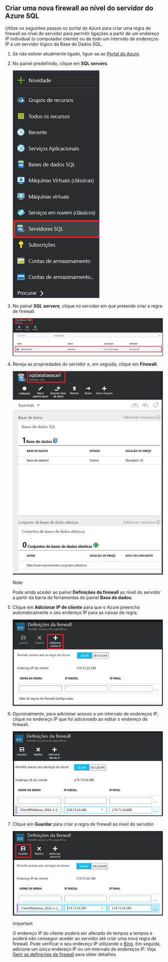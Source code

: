 
<!--
includes/sql-database-create-new-server-firewall-portal.md

Latest Freshness check:  2016-11-28 , rickbyh.

As of circa 2016-04-11, the following topics might include this include:
articles/sql-database/sql-database-get-started-tutorial.md
articles/sql-database/sql-database-configure-firewall-settings

-->
## <a name="create-a-new-azure-sql-server-level-firewall"></a>Criar uma nova firewall ao nível do servidor do Azure SQL
Utilize os seguintes passos no portal do Azure para criar uma regra de firewall ao nível do servidor para permitir ligações a partir de um endereço IP individual (o computador cliente) ou de todo um intervalo de endereços IP a um servidor lógico da Base de Dados SQL.

1. Se não estiver atualmente ligado, ligue-se ao [Portal do Azure](http://portal.azure.com).
2. No painel predefinido, clique em **SQL servers**.
   
      ![Nova firewall do servidor](./media/sql-database-create-new-server-firewall-portal/sql-database-create-new-server-firewall-portal-1.png)
3. No painel **SQL servers**, clique no servidor em que pretende criar a regra de firewall.
   
     ![Nova firewall do servidor](./media/sql-database-create-new-server-firewall-portal/sql-database-create-new-server-firewall-portal-2.png)
4. Reveja as propriedades do servidor e, em seguida, clique em **Firewall**.
   
     ![Nova firewall do servidor](./media/sql-database-create-new-server-firewall-portal/sql-database-create-new-server-firewall-portal-3.png)
   
   > [!NOTE]
   > Pode ainda aceder ao painel **Definições da firewall** ao nível do servidor a partir da barra de ferramentas do painel **Base de dados**.
    
    
6. Clique em **Adicionar IP de cliente** para que o Azure preencha automaticamente o seu endereço IP para as caixas de regra.
   
      ![Nova firewall do servidor](./media/sql-database-create-new-server-firewall-portal/sql-database-create-new-server-firewall-portal-5.png)
7. Opcionalmente, para adicionar acesso a um intervalo de endereços IP, clique no endereço IP que foi adicionado ao editar o endereço de firewall.
   
      ![Nova firewall do servidor](./media/sql-database-create-new-server-firewall-portal/sql-database-create-new-server-firewall-portal-6.png)
8. Clique em **Guardar** para criar a regra de firewall ao nível do servidor.
   
     ![Nova firewall do servidor](./media/sql-database-create-new-server-firewall-portal/sql-database-create-new-server-firewall-portal-7.png)
   
   > [!IMPORTANT]
   > O endereço IP do cliente poderá ser alterado de tempos a tempos e poderá não conseguir aceder ao servidor até criar uma nova regra de firewall. Pode verificar o seu endereço IP utilizando o [Bing](http://www.bing.com/search?q=my%20ip%20address). Em seguida, adicione um único endereço IP ou um intervalo de endereços IP. Veja [Gerir as definições da firewall](../articles/sql-database/sql-database-configure-firewall-settings.md#manage-existing-server-level-firewall-rules-through-the-azure-portal) para obter detalhes.
   > 
   > 



<!--HONumber=Nov16_HO5-->


